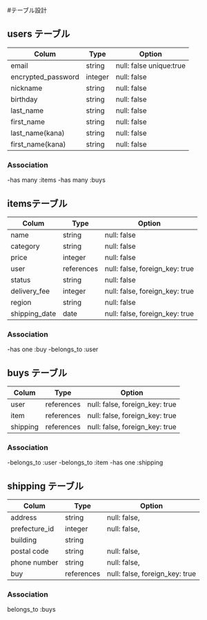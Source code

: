 #テーブル設計

## users テーブル

| Colum                 |  Type     | Option                   |
|-----------------------|-----------| -------------------------| 
| email                 |  string   | null: false   unique:true|
| encrypted_password    |  integer  | null: false              |
| nickname              |  string   | null: false              |
| birthday              |  string   | null: false              |
| last_name             |  string   | null: false              |
| first_name            |  string   | null: false              |
| last_name(kana)       |  string   | null: false              |
| first_name(kana)      |  string   | null: false              |

### Association
-has many :items
-has many :buys

##  itemsテーブル

| Colum         |  Type      | Option                         |
|---------------|------------| ------------------------------ | 
| name          |  string    | null: false                    |
| category      |  string    | null: false                    |
| price         |  integer   | null: false                    |
| user          |  references| null: false, foreign_key: true |
| status        |  string    | null: false                    |
| delivery_fee  |  integer   | null: false, foreign_key: true |
| region        |  string    | null: false                    |
| shipping_date |  date      | null: false, foreign_key: true |

### Association
-has one :buy
-belongs_to :user

## buys テーブル

| Colum     |  Type     | Option                           |
|---------- |--------------| ------------------------------| 
| user      |  references  | null: false, foreign_key: true|
| item     |  references  | null: false, foreign_key: true|
| shipping  |  references  | null: false, foreign_key: true|

### Association
-belongs_to :user
-belongs_to :item
-has one :shipping

## shipping テーブル

| Colum         |  Type      | Option                         |
|---------------|------------| ------------------------------ | 
| address       |  string    | null: false,                   |
| prefecture_id |  integer   | null: false,                   |
| building      |  string    |                                |
| postal code   |  string    | null: false,                   |
| phone number  |  string    | null: false,                   |
| buy           |  references| null: false, foreign_key: true |

### Association
belongs_to :buys
